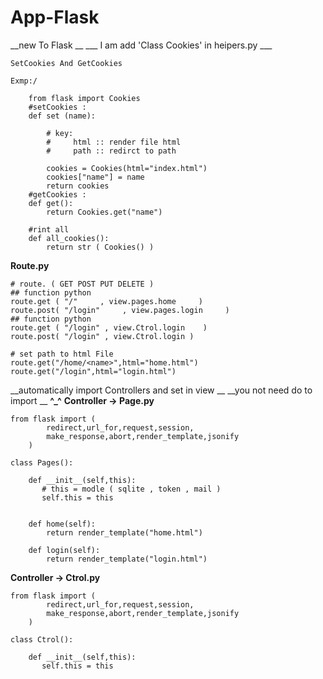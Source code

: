 # App-Flask

__new To Flask __
___ I am add 'Class Cookies' in heipers.py ___
```
SetCookies And GetCookies 

Exmp:/

	from flask import Cookies
    #setCookies :
	def set (name):

	    # key: 
	    #     html :: render file html 
	    #     path :: redirct to path   

	    cookies = Cookies(html="index.html")
	    cookies["name"] = name 
	    return cookies 
    #getCookies :
	def get():
	    return Cookies.get("name")

    #rint all
	def all_cookies():
	    return str ( Cookies() )	

```

__Route.py__

```
# route. ( GET POST PUT DELETE )
## function python 
route.get ( "/"     , view.pages.home     )
route.post( "/login"     , view.pages.login     )
## function python 
route.get ( "/login" , view.Ctrol.login    )
route.post( "/login" , view.Ctrol.login )

# set path to html File 
route.get("/home/<name>",html="home.html")
route.get("/login",html="login.html")

```
__automatically import  Controllers and set in view  __
__you not need do to  import __
__^_^__
__Controller -> Page.py__

```
from flask import (
		redirect,url_for,request,session,
		make_response,abort,render_template,jsonify
	)

class Pages():

    def __init__(self,this):
       # this = modle ( sqlite , token , mail )
       self.this = this
	

    def home(self):
        return render_template("home.html")

    def login(self):
        return render_template("login.html")

```
__Controller -> Ctrol.py__

```
from flask import (
		redirect,url_for,request,session,
		make_response,abort,render_template,jsonify
	)

class Ctrol():

    def __init__(self,this):
       self.this = this
	


```
